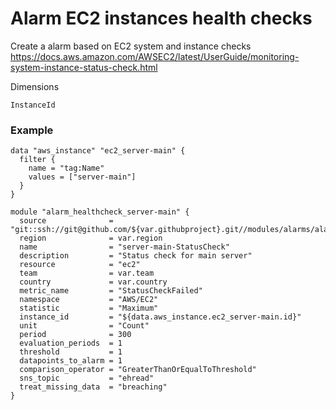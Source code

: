 # Alarm EC2 instances health checks
Create a alarm based on EC2 system and instance checks
https://docs.aws.amazon.com/AWSEC2/latest/UserGuide/monitoring-system-instance-status-check.html

Dimensions

    InstanceId


### Example 

```
data "aws_instance" "ec2_server-main" {
  filter {
    name = "tag:Name"
    values = ["server-main"]
  }
}

module "alarm_healthcheck_server-main" {
  source              = "git::ssh://git@github.com/${var.githubproject}.git//modules/alarms/alarm_healthcheck"
  region              = var.region
  name                = "server-main-StatusCheck"
  description         = "Status check for main server"
  resource            = "ec2"
  team                = var.team
  country             = var.country
  metric_name         = "StatusCheckFailed"
  namespace           = "AWS/EC2"
  statistic           = "Maximum"
  instance_id         = "${data.aws_instance.ec2_server-main.id}"
  unit                = "Count"
  period              = 300
  evaluation_periods  = 1
  threshold           = 1
  datapoints_to_alarm = 1
  comparison_operator = "GreaterThanOrEqualToThreshold"
  sns_topic           = "ehread"
  treat_missing_data  = "breaching"
}
```